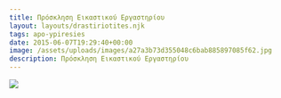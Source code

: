 ```yaml
---
title: Πρόσκληση Εικαστικού Εργαστηρίου
layout: layouts/drastiriotites.njk
tags: apo-ypiresies
date: 2015-06-07T19:29:40+00:00
image: /assets/uploads/images/a27a3b73d355048c6bab885897085f62.jpg
description: Πρόσκληση Εικαστικού Εργαστηρίου
---
```

<!-- excerpt -->

![](/assets/uploads/images/90701d02ae3da0e5a21abbd900c25748.jpg)